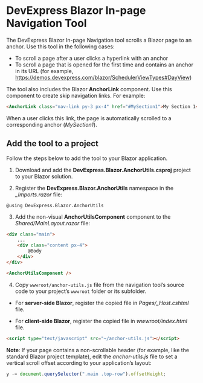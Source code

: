 # DevExpress Blazor In-page Navigation Tool

The DevExpress Blazor In-page Navigation tool scrolls a Blazor page to an anchor. Use this tool in the following cases:

* To scroll a page after a user clicks a hyperlink with an anchor
* To scroll a page that is opened for the first time and contains an anchor in its URL (for example, https://demos.devexpress.com/blazor/SchedulerViewTypes#DayView)

The tool also includes the Blazor **AnchorLink** component. Use this component to create skip navigation links. For example:

```html
<AnchorLink class="nav-link py-3 px-4" href="#MySection1">My Section 1</AnchorLink>
```
	
When a user clicks this link, the page is automatically scrolled to a corresponding anchor (_MySection1_).

## Add the tool to a project

Follow the steps below to add the tool to your Blazor application.

1. Download and add the **DevExpress.Blazor.AnchorUtils.csproj** project to your Blazor solution.

2. Register the **DevExpress.Blazor.AnchorUtils** namespace in the _\_Imports.razor_ file:

```
@using DevExpress.Blazor.AnchorUtils
```
   
3. Add the non-visual **AnchorUtilsComponent** component to the _Shared/MainLayout.razor_ file:

```html
<div class="main">
	...
	<div class="content px-4"> 
		@Body 
	</div> 
</div>

<AnchorUtilsComponent />
```
	
4. Copy `wwwroot/anchor-utils.js` file from the navigation tool’s source code to your project’s `wwwroot` folder or its subfolder.

* For **server-side Blazor**, register the copied file in _Pages/\_Host.cshtml_ file.

* For **client-side Blazor**, register the copied file in _wwwroot/index.html_ file.

```html
<script type="text/javascript" src="~/anchor-utils.js"></script>
```
	
**Note**: If your page contains a non-scrollable header (for example, like the standard Blazor project template), edit the _anchor-utils.js_ file to set a vertical scroll offset according to your application’s layout:

```javascript
y -= document.querySelector(".main .top-row").offsetHeight;
```
	
